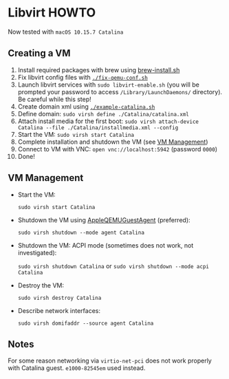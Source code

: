 # Libvirt HOWTO

Now tested with `macOS 10.15.7 Catalina`

## Creating a VM

1. Install required packages with brew using [brew-install.sh](brew-install.sh)
2. Fix libvirt config files with [`./fix-qemu-conf.sh`](fix-qemu-conf.sh)
3. Launch libvirt services with `sudo libvirt-enable.sh` (you will be prompted your password to
   access `/Library/LaunchDaemons/` directory). Be careful while this step!
4. Create domain xml using [`./example-catalina.sh`](example-catalina.sh)
5. Define domain: `sudo virsh define ./Catalina/catalina.xml`
6. Attach install media for the first
   boot: `sudo virsh attach-device Catalina --file ./Catalina/installmedia.xml --config`
7. Start the VM: `sudo virsh start Catalina`
8. Complete installation and shutdown the VM (see [VM Management](#vm-management))
9. Connect to VM with VNC: `open vnc://localhost:5942` (password `0000`)
10. Done!

## VM Management

- Start the VM:

  `sudo virsh start Catalina`

- Shutdown the VM using [AppleQEMUGuestAgent](../AppleQEMUGuestAgent) (preferred):

  `sudo virsh shutdown --mode agent Catalina`

- Shutdown the VM: ACPI mode (sometimes does not work, not investigated):

  `sudo virsh shutdown Catalina` or `sudo virsh shutdown --mode acpi Catalina`

- Destroy the VM:

  `sudo virsh destroy Catalina`

- Describe network interfaces:

  `sudo virsh domifaddr --source agent Catalina`

## Notes

For some reason networking via `virtio-net-pci` does not work properly with Catalina guest.
`e1000-82545em` used instead.